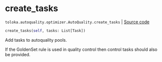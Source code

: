 # create_tasks
`toloka.autoquality.optimizer.AutoQuality.create_tasks` | [Source code](https://github.com/Toloka/toloka-kit/blob/v1.2.0/src/autoquality/optimizer.py#L300)

```python
create_tasks(self, tasks: List[Task])
```

Add tasks to autoquality pools.


If the GoldenSet rule is used in quality control then control tasks should also be provided.

